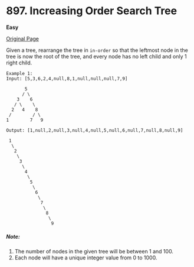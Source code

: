 # 897. Increasing Order Search Tree

**Easy**

[Original Page](https://leetcode.com/problems/increasing-order-search-tree/)

Given a tree, rearrange the tree in `in-order` so that the leftmost node in the tree is now the root of the tree, and every node has no left child and only 1 right child.

```
Example 1:
Input: [5,3,6,2,4,null,8,1,null,null,null,7,9]

       5
      / \
    3    6
   / \    \
  2   4    8
 /        / \ 
1        7   9

Output: [1,null,2,null,3,null,4,null,5,null,6,null,7,null,8,null,9]

 1
  \
   2
    \
     3
      \
       4
        \
         5
          \
           6
            \
             7
              \
               8
                \
                 9  
```

##### Note:
1. The number of nodes in the given tree will be between 1 and 100.
2. Each node will have a unique integer value from 0 to 1000.